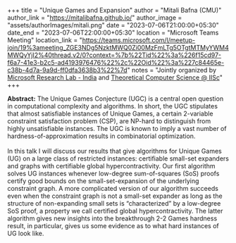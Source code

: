 +++
title = "Unique Games and Expansion"
author = "Mitali Bafna (CMU)"
author_link = "https://mitalibafna.github.io/"
author_image = "assets/authorImages/mitali.png"
date = "2023-07-06T21:00:00+05:30"
date_end = "2023-07-06T22:00:00+05:30"
location = "Microsoft Teams Meeting"
location_link = "https://teams.microsoft.com/l/meetup-join/19%3ameeting_ZGE3NDg5NzktMWQ0Zi00MzFmLTg5OTgtMTMyYWM4MWQyYjI2%40thread.v2/0?context=%7b%22Tid%22%3a%226f15cd97-f6a7-41e3-b2c5-ad4193976476%22%2c%22Oid%22%3a%227c84465e-c38b-4d7a-9a9d-ff0dfa3638b3%22%7d"
notes = "Jointly organized by <a href = "https://www.microsoft.com/en-us/research/lab/microsoft-research-india/" target= "_blank">Microsoft Research Lab - India</a> and <a href='https://www.csa.iisc.ac.in/theoretical-computer-science/' target= "_blank">Theoretical Computer Science @ IISc</a>"
+++

<b>Abstract:</b>
The Unique Games Conjecture (UGC) is a central open question in computational complexity and algorithms. In short, the 
UGC stipulates that almost satisfiable instances of Unique Games, a certain 2-variable constraint satisfaction problem 
(CSP), are NP-hard to distinguish from highly unsatisfiable instances. The UGC is known to imply a vast number of 
hardness-of-approximation results in combinatorial optimization.
<br><br>
In this talk I will discuss our results that give algorithms for Unique Games (UG) on a large class of restricted 
instances: certifiable small-set expanders and graphs with certifiable global hypercontractivity. Our first algorithm 
solves UG instances whenever low-degree sum-of-squares (SoS) proofs certify good bounds on the small-set-expansion of 
the underlying constraint graph. A more complicated version of our algorithm succeeds even when the constraint graph is 
not a small-set expander as long as the structure of non-expanding small sets is “characterized” by a low-degree SoS 
proof, a property we call certified global hypercontractivity. The latter algorithm gives new insights into the 
breakthrough 2-2 Games hardness result, in particular, gives us some evidence as to what hard instances of UG look like.

